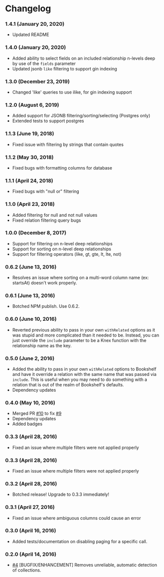 # Changelog

### 1.4.1 (January 20, 2020)
- Updated README

### 1.4.0 (January 20, 2020)
- Added ability to select fields on an included relationship n-levels deep by use of the `fields` parameter
- Updated jsonb `like` filtering to support gin indexing

### 1.3.0 (December 23, 2019)
- Changed 'like' queries to use ilike, for gin indexing support

### 1.2.0 (August 6, 2019)
- Added support for JSONB filtering/sorting/selecting (Postgres only)
- Extended tests to support postgres

### 1.1.3 (June 19, 2018)
- Fixed issue with filtering by strings that contain quotes

### 1.1.2 (May 30, 2018)
- Fixed bugs with formatting columns for database

### 1.1.1 (April 24, 2018)
- Fixed bugs with "null or" filtering

### 1.1.0 (April 23, 2018)
- Added filtering for null and not null values
- Fixed relation filtering query bugs

### 1.0.0 (December 8, 2017)
- Support for filtering on n-level deep relationships
- Support for sorting on n-level deep relationships
- Support for filtering operators (like, gt, gte, lt, lte, not)

### 0.6.2 (June 13, 2016)
- Resolves an issue where sorting on a multi-word column name (ex: startsAt) doesn't work properly.

### 0.6.1 (June 13, 2016)
- Botched NPM publish. Use 0.6.2.

### 0.6.0 (June 10, 2016)
- Reverted previous ability to pass in your own `withRelated` options as it was stupid and more complicated than it needed to be. Instead, you can just override the `include` parameter to be a Knex function with the relationship name as the key.

### 0.5.0 (June 2, 2016)
- Added the ability to pass in your own `withRelated` options to Bookshelf and have it override a relation with the same name that was passed via `include`. This is useful when you may need to do something with a relation that is out of the realm of Bookshelf's defaults.
- Dependency updates

### 0.4.0 (May 10, 2016)
- Merged PR [#10](https://github.com/scoutforpets/bookshelf-jsonapi-params/pull/10) to fix [#9](https://github.com/scoutforpets/bookshelf-jsonapi-params/issues/9)
- Dependency updates
- Added badges

### 0.3.3 (April 28, 2016)
- Fixed an issue where multiple filters were not applied properly

### 0.3.3 (April 28, 2016)
- Fixed an issue where multiple filters were not applied properly

### 0.3.2 (April 28, 2016)
- Botched release! Upgrade to 0.3.3 immediately!

### 0.3.1 (April 27, 2016)
- Fixed an issue where ambiguous columns could cause an error

### 0.3.0 (April 16, 2016)
- Added tests/documentation on disabling paging for a specific call.

### 0.2.0 (April 14, 2016)

- [#4](https://github.com/scoutforpets/bookshelf-jsonapi-params/pull/5) [BUGFIX/ENHANCEMENT] Removes unreliable, automatic detection of collections.
